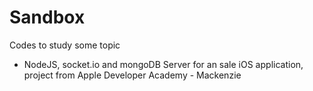 # Sandbox

Codes to study some topic

* NodeJS, socket.io and mongoDB
Server for an sale iOS application, project from Apple Developer Academy - Mackenzie
